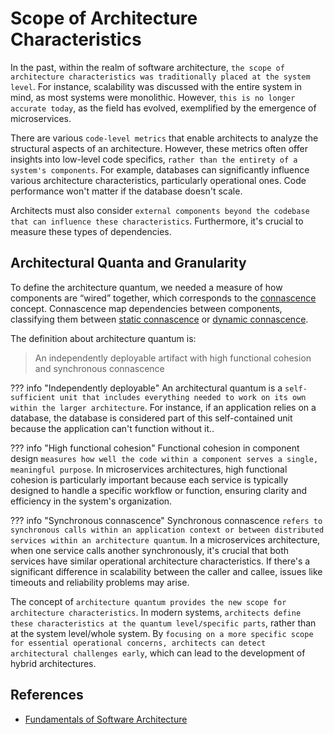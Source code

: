 # Scope of Architecture Characteristics

In the past, within the realm of software architecture, `the scope of architecture characteristics was traditionally placed at the system level`. For instance, scalability was discussed with the entire system in mind, as most systems were monolithic. However, `this is no longer accurate today`, as the field has evolved, exemplified by the emergence of microservices.

There are various `code-level metrics` that enable architects to analyze the structural aspects of an architecture. However, these metrics often offer insights into low-level code specifics, `rather than the entirety of a system's components`. For example, databases can significantly influence various architecture characteristics, particularly operational ones. Code performance won't matter if the database doesn't scale.

Architects must also consider `external components beyond the codebase that can influence these characteristics`. Furthermore, it's crucial to measure these types of dependencies.

## Architectural Quanta and Granularity

To define the architecture quantum, we needed a measure of how components are “wired” together, which corresponds to the [connascence](../modularity/measuring.md#connascence) concept. Connascence map dependencies between components, classifying them between [static connascence](../modularity/measuring.md#static-connascence) or [dynamic connascence](../modularity/measuring.md#dynamic-connascence).

The definition about architecture quantum is:

> An independently deployable artifact with high functional cohesion and synchronous connascence

??? info "Independently deployable"
    An architectural quantum is a `self-sufficient unit that includes everything needed to work on its own within the larger architecture`. For instance, if an application relies on a database, the database is considered part of this self-contained unit because the application can't function without it..

??? info "High functional cohesion"
    Functional cohesion in component design `measures how well the code within a component serves a single, meaningful purpose`.
    In microservices architectures, high functional cohesion is particularly important because each service is typically designed to handle a specific workflow or function, ensuring clarity and efficiency in the system's organization.

??? info "Synchronous connascence"
    Synchronous connascence `refers to synchronous calls within an application context or between distributed services within an architecture quantum`.
    In a microservices architecture, when one service calls another synchronously, it's crucial that both services have similar operational architecture characteristics. If there's a significant difference in scalability between the caller and callee, issues like timeouts and reliability problems may arise.

The concept of `architecture quantum provides the new scope for architecture characteristics`. In modern systems, `architects define these characteristics at the quantum level/specific parts`, rather than at the system level/whole system.  By `focusing on a more specific scope for essential operational concerns, architects can detect architectural challenges early`, which can lead to the development of hybrid architectures.

## References

- [Fundamentals of Software Architecture](https://learning.oreilly.com/library/view/fundamentals-of-software/9781492043447/)
